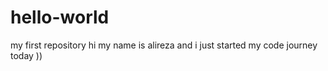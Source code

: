 # hello-world
my first repository
hi my name is alireza
and i just started my code journey today ))

